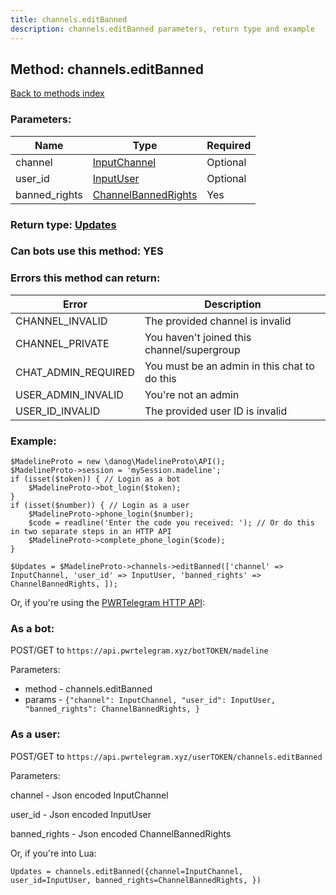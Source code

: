 ```yaml
---
title: channels.editBanned
description: channels.editBanned parameters, return type and example
---
```

## Method: channels.editBanned  
[Back to methods index](index.md)


### Parameters:

| Name     |    Type       | Required |
|----------|---------------|----------|
|channel|[InputChannel](../types/InputChannel.md) | Optional|
|user\_id|[InputUser](../types/InputUser.md) | Optional|
|banned\_rights|[ChannelBannedRights](../types/ChannelBannedRights.md) | Yes|


### Return type: [Updates](../types/Updates.md)

### Can bots use this method: **YES**


### Errors this method can return:

| Error    | Description   |
|----------|---------------|
|CHANNEL_INVALID|The provided channel is invalid|
|CHANNEL_PRIVATE|You haven't joined this channel/supergroup|
|CHAT_ADMIN_REQUIRED|You must be an admin in this chat to do this|
|USER_ADMIN_INVALID|You're not an admin|
|USER_ID_INVALID|The provided user ID is invalid|


### Example:


```
$MadelineProto = new \danog\MadelineProto\API();
$MadelineProto->session = 'mySession.madeline';
if (isset($token)) { // Login as a bot
    $MadelineProto->bot_login($token);
}
if (isset($number)) { // Login as a user
    $MadelineProto->phone_login($number);
    $code = readline('Enter the code you received: '); // Or do this in two separate steps in an HTTP API
    $MadelineProto->complete_phone_login($code);
}

$Updates = $MadelineProto->channels->editBanned(['channel' => InputChannel, 'user_id' => InputUser, 'banned_rights' => ChannelBannedRights, ]);
```

Or, if you're using the [PWRTelegram HTTP API](https://pwrtelegram.xyz):

### As a bot:

POST/GET to `https://api.pwrtelegram.xyz/botTOKEN/madeline`

Parameters:

* method - channels.editBanned
* params - `{"channel": InputChannel, "user_id": InputUser, "banned_rights": ChannelBannedRights, }`



### As a user:

POST/GET to `https://api.pwrtelegram.xyz/userTOKEN/channels.editBanned`

Parameters:

channel - Json encoded InputChannel

user_id - Json encoded InputUser

banned_rights - Json encoded ChannelBannedRights




Or, if you're into Lua:

```
Updates = channels.editBanned({channel=InputChannel, user_id=InputUser, banned_rights=ChannelBannedRights, })
```


